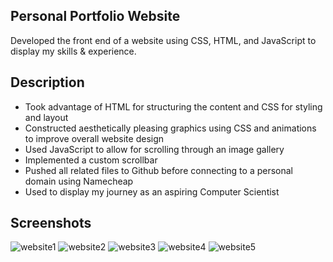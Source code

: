## Personal Portfolio Website
Developed the front end of a website using CSS, HTML, and JavaScript to display my skills & experience.

## Description
- Took advantage of HTML for structuring the content and CSS for styling and layout
- Constructed aesthetically pleasing graphics using CSS and animations to improve overall website design
- Used JavaScript to allow for scrolling through an image gallery
- Implemented a custom scrollbar
- Pushed all related files to Github before connecting to a personal domain using Namecheap
- Used to display my journey as an aspiring Computer Scientist

## Screenshots

![website1](https://github.com/zohairahmedd/Personal-Website/assets/151594538/1208101f-841d-441a-a206-2015b965f88e)
![website2](https://github.com/zohairahmedd/Personal-Website/assets/151594538/1e136662-7fb7-47f8-9955-77a5576fb936)
![website3](https://github.com/zohairahmedd/Personal-Website/assets/151594538/ba100786-0f6f-4e7e-88ad-0da48ace9674)
![website4](https://github.com/zohairahmedd/Personal-Website/assets/151594538/69cf5697-ff1a-4559-a5df-1577d7017833)
![website5](https://github.com/zohairahmedd/Personal-Website/assets/151594538/3c120f40-0c8c-4fd6-85aa-6be742ea646f)

